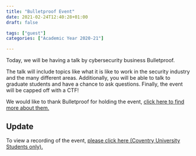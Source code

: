 ```yaml
---
title: "Bulletproof Event"
date: 2021-02-24T12:40:28+01:00
draft: false

tags: ["guest"]
categories: ["Academic Year 2020-21"]

---
```


Today, we will be having a talk by cybersecurity business Bulletproof.

The talk will include topics like what it is like to work in the security industry and the many different areas. Additionally, you will be able to talk to graduate students and have a chance to ask questions. Finally, the event will be capped off with a CTF!

We would like to thank Bulletproof for holding the event, [click here to find more about them.](https://www.bulletproof.co.uk/)

## Update
To view a recording of the event, [please click here (Coventry University Students only).](https://livecoventryac.sharepoint.com/:f:/t/Comsec/EklqAE3jUXdLrSNGShoWy8cBNZXz9UmBMVpjxvXvAqe9Cg)
